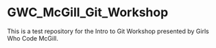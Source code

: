 # GWC_McGill_Git_Workshop

This is a test repository for the Intro to Git Workshop presented by Girls Who Code McGill.
